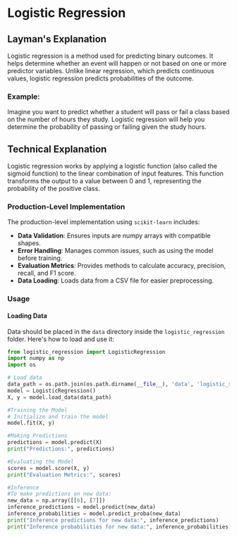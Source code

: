 # Logistic Regression

## Layman's Explanation

Logistic regression is a method used for predicting binary outcomes. It helps determine whether an event will happen or not based on one or more predictor variables. Unlike linear regression, which predicts continuous values, logistic regression predicts probabilities of the outcome.

### Example:

Imagine you want to predict whether a student will pass or fail a class based on the number of hours they study. Logistic regression will help you determine the probability of passing or failing given the study hours.

## Technical Explanation

Logistic regression works by applying a logistic function (also called the sigmoid function) to the linear combination of input features. This function transforms the output to a value between 0 and 1, representing the probability of the positive class.

### Production-Level Implementation

The production-level implementation using `scikit-learn` includes:
- **Data Validation**: Ensures inputs are numpy arrays with compatible shapes.
- **Error Handling**: Manages common issues, such as using the model before training.
- **Evaluation Metrics**: Provides methods to calculate accuracy, precision, recall, and F1 score.
- **Data Loading**: Loads data from a CSV file for easier preprocessing.

### Usage

#### Loading Data

Data should be placed in the `data` directory inside the `logistic_regression` folder. Here's how to load and use it:

```python
from logistic_regression import LogisticRegression
import numpy as np
import os

# Load data
data_path = os.path.join(os.path.dirname(__file__), 'data', 'logistic_sample_data.csv')
model = LogisticRegression()
X, y = model.load_data(data_path)

#Training the Model
# Initialize and train the model
model.fit(X, y)

#Making Predictions
predictions = model.predict(X)
print("Predictions:", predictions)

#Evaluating the Model
scores = model.score(X, y)
print("Evaluation Metrics:", scores)

#Inference
#To make predictions on new data:
new_data = np.array([[6], [7]])
inference_predictions = model.predict(new_data)
inference_probabilities = model.predict_proba(new_data)
print("Inference predictions for new data:", inference_predictions)
print("Inference probabilities for new data:", inference_probabilities)
